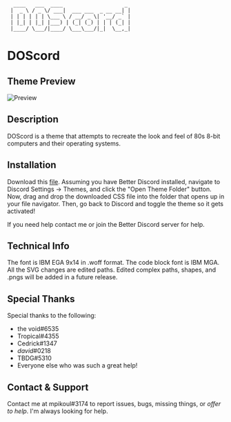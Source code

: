 ```
  ____   ___  ____                    _ 
 |  _ \ / _ \/ ___|  ___ ___  _ __ __| |
 | | | | | | \___ \ / __/ _ \| '__/ _` |
 | |_| | |_| |___) | (_| (_) | | | (_| |
 |____/ \___/|____/ \___\___/|_|  \__,_|
```

# DOScord
 
## Theme Preview
![Preview](https://i.imgur.com/WsvfoqP.png)

## Description
DOScord is a theme that attempts to recreate the look and feel of 80s 8-bit computers and their operating systems.

## Installation
Download this [file](https://github.com/mpikoul/mpikoul.github.io/blob/main/DOScord/Code/DOScord.theme.css). Assuming you have Better Discord installed, navigate to Discord Settings -> Themes, and click the "Open Theme Folder" button. Now, drag and drop the downloaded CSS file into the folder that opens up in your file navigator. Then, go back to Discord and toggle the theme so it gets activated!

If you need help contact me or join the Better Discord server for help.

## Technical Info
The font is IBM EGA 9x14 in .woff format. The code block font is IBM MGA. All the SVG changes are edited paths. 
Edited complex paths, shapes, and .pngs will be added in a future release.

## Special Thanks
Special thanks to the following: 
- the void#6535
- Tropical#4355
- Cedrick#1347
- _david_#0218
- TBDG#5310
- Everyone else who was such a great help!

## Contact & Support
Contact me at mpikoul#3174 to report issues, bugs, missing things, or *offer to help*. I'm always looking for help.
